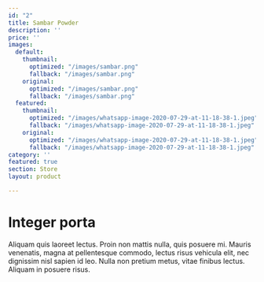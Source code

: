 ```yaml
---
id: "2"
title: Sambar Powder
description: ''
price: ''
images:
  default:
    thumbnail:
      optimized: "/images/sambar.png"
      fallback: "/images/sambar.png"
    original:
      optimized: "/images/sambar.png"
      fallback: "/images/sambar.png"
  featured:
    thumbnail:
      optimized: "/images/whatsapp-image-2020-07-29-at-11-18-38-1.jpeg"
      fallback: "/images/whatsapp-image-2020-07-29-at-11-18-38-1.jpeg"
    original:
      optimized: "/images/whatsapp-image-2020-07-29-at-11-18-38-1.jpeg"
      fallback: "/images/whatsapp-image-2020-07-29-at-11-18-38-1.jpeg"
category: ''
featured: true
section: Store
layout: product

---
```

# Integer porta

Aliquam quis laoreet lectus. Proin non mattis nulla, quis posuere mi. Mauris venenatis, magna at pellentesque commodo, lectus risus vehicula elit, nec dignissim nisl sapien id leo. Nulla non pretium metus, vitae finibus lectus. Aliquam in posuere risus.